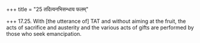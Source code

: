+++
title = "25 तदित्यनभिसन्धाय फलम्"

+++
17.25. With \[the utterance of\] TAT and without aiming at the fruit,
the acts of sacrifice and austerity and the various acts of gifts are
performed by those who seek emancipation.
